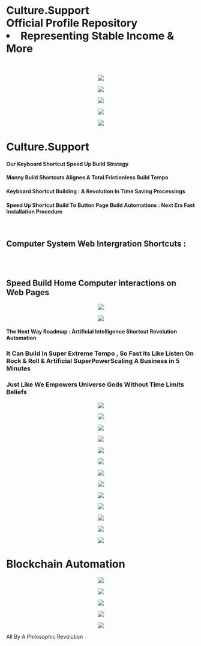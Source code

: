 
<p align="center">
  <h1>
    Culture.Support 
     </br>
    Official Profile Repository
    </br>
  <li> Representing Stable Income & More </li>
    </br>
  </h1>
</p>

<p align="center">
  <a>
    <img src="https://i.pinimg.com/originals/16/02/b2/1602b26c05ee78120695d592a68b8912.gif">
  </a>
</p>


<p align="center">
  <a>
    <img src="https://camo.githubusercontent.com/fa22a95c9000d4e4914bc5de9fb94adde07fc0123f0f91ed0f2c3b7bd0240fcb/68747470733a2f2f6f63746f6465782e6769746875622e636f6d2f696d616765732f6461667470756e6b746f6361742d74686f6d61732e676966">
  </a>
</p>




<p align="center">
  <a>
    <img src="https://camo.githubusercontent.com/63abdc3407ab5749a6fa046151ee56433f7922da540e1aa8d3b5795200dde75f/68747470733a2f2f6f63746f6465782e6769746875622e636f6d2f696d616765732f6461667470756e6b746f6361742d6775792e676966">
  </a>
</p>




<p align="center">
  <a>
    <img src="https://raw.githubusercontent.com/PolarBearGG/PolarBearGG/master/web-developer.gif">
  </a>
</p>



<p align="center">
  <a>
    <img src="https://miro.medium.com/max/800/0*CojAnRXm_qhVOcIw.">
  </a>
</p>

<h1> Culture.Support </h1>
  
<h4> Our Keyboard Shortcut Speed Up Build Strategy  </h4>

<h4> Manny Build Shortcuts Alignes A Total Frictionless Build Tempo  </h4>

<h4> Keyboard Shortcut Building : A Revolution In Time Saving Processings   </h4>

<h4> Speed Up Shortcut Build To Button Page Build Automations : Next Era Fast Installation Procedure  </h4>

 </br>

<h2> Computer System Web Intergration Shortcuts :  </h2>
 </br>
  </br>
<h2>  Speed Build Home Computer interactions on Web Pages  </h2>



<p align="center">
  <a>
    <img src="https://buffer.com/library/content/images/library/wp-content/uploads/2017/06/keyboard-shortcuts.gif">
  </a>
</p>



<p align="center">
  <a>
    <img src="https://s1.pir.fm/pf/blog/articles/Ccleaner-Mac-Shortcuts-8.gif">
  </a>
</p>



<h4> The Next Way Roadmap : Artificial Intelligence Shortcut Revolution Automation </h4>





<h3> It Can Build In Super Extreme Tempo , So Fast its Like Listen On Rock & Roll & Artificial SuperPowerScaling A Business in 5 Minutes </h3>

<h3> Just Like We Empowers Universe Gods Without Time Limits Beliefs  </h3>


<p align="center">
  <a>
    <img src="https://i.pinimg.com/originals/39/5b/71/395b7174484c098c79269d1c2985d7a1.gif">
  </a>
</p>


<p align="center">
  <a>
    <img src="https://i.pinimg.com/originals/af/52/6d/af526d8cea0938ea85d648805eeb03a0.jpg">
  </a>
</p>



<p align="center">
  <a>
    <img src="https://media.entale.co/episodes/a6cf78e8-b688-4891-aefb-4561672c6a55/images/naOtw4vHR2amHwUFYulf_Podcast%20gif.gif">
  </a>
</p>




<p align="center">
  <a>
    <img src="https://thumbs.gfycat.com/ExcellentUnsightlyErin-size_restricted.gif">
  </a>
</p>




<p align="center">
  <a>
    <img src="https://thumbs.gfycat.com/DisguisedCoordinatedCuckoo-size_restricted.gif">
  </a>
</p>


<p align="center">
  <a>
    <img src="https://steamuserimages-a.akamaihd.net/ugc/832451442665257108/7A32049F40D242BFC6E8AC66D08D9246B498AD0E/">
  </a>
</p>


<p align="center">
  <a>
    <img src="http://www.robotspacebrain.com/wp-content/uploads/2015/12/axial-tilt-gif.gif">
  </a>
</p>


<p align="center">
  <a>
    <img src="https://media.newyorker.com/photos/5bedc3691c87ee7c5b6991ca/2:2/w_954,h_954,c_limit/181126_r33280.gif">
  </a>
</p>

<p align="center">
  <a>
    <img src="https://i.pinimg.com/originals/25/84/7e/25847e9c1f86e4779627fb39b9cdf586.gif">
  </a>
</p>


<p align="center">
  <a>
    <img src="https://i.pinimg.com/originals/08/29/eb/0829eba9ce9b8d032a514405d78b3c6a.gif">
  </a>
</p>



<p align="center">
  <a>
    <img src="https://billdemirkapi.me/content/images/2021/02/ehzmrh3-2.gif">
  </a>
</p>


<p align="center">
  <a>
    <img src="https://i.pinimg.com/originals/8b/35/fe/8b35fef55fba1a201c9c7a11d3ec3d64.gif">
  </a>
</p>


<p align="center">
  <a>
    <img src="https://d6f6d0kpz0gyr.cloudfront.net/uploads/images-archive/Blog/Gifs/coding.gif?mtime=20200914144127&focal=none">
  </a>
</p>


 <h1>
   Blockchain Automation 
  </h1>


<p align="center">
  <a>
    <img src="https://thumbs.gfycat.com/CheerySeparateGoldeneye-size_restricted.gif">
  </a>
</p>

<p align="center">
  <a>
    <img src="https://i.pinimg.com/originals/64/7b/f2/647bf27c382d4145249fc377fdc72007.gif">
  </a>
</p>


<p align="center">
  <a>
    <img src="https://cdn.dribbble.com/users/330915/screenshots/3587000/10_coding_dribbble.gif">
  </a>
</p>

<p align="center">
  <a>
    <img src="https://www.flinto.com/assets/mac/live-view_2x-51791f840c64ce9ccf1db0c349d8ac96059f6a53a71266a15608e05e87c1bf98.gif">
  </a>
</p>

<p align="center">
  <a>
    <img src="https://cdn.dribbble.com/users/107759/screenshots/1115596/ui8-wireframekit.gif">
  </a>
</p>






 All By A Philosophic Revolution
